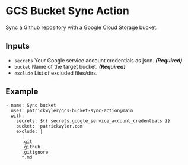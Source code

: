 # GCS Bucket Sync Action
Sync a Github repository with a Google Cloud Storage bucket.

## Inputs
- `secrets` Your Google service account credentials as json. _**(Required)**_
- `bucket` Name of the target bucket. _**(Required)**_
- `exclude` List of excluded files/dirs.

## Example

```
- name: Sync bucket
  uses: patrickwyler/gcs-bucket-sync-action@main
  with:
    secrets: ${{ secrets.google_service_account_credentials }}
    bucket: 'patrickwyler.com'
    exclude: |
      |
      .git
      .github
      .gitignore
      *.md
```
